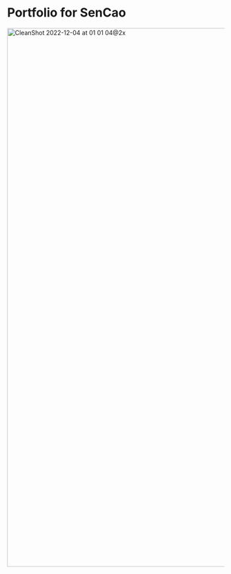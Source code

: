 # Portfolio for SenCao
<img width="1249" alt="CleanShot 2022-12-04 at 01 01 04@2x" src="https://user-images.githubusercontent.com/48123259/205465696-96754a75-2729-4604-8e44-4ecb549a7001.png">
